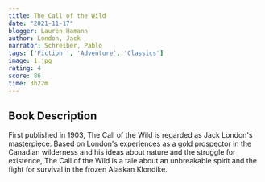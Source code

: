 ```yaml
---
title: The Call of the Wild
date: "2021-11-17"
blogger: Lauren Hamann
author: London, Jack
narrator: Schreiber, Pablo
tags: ['Fiction ', 'Adventure', 'Classics']
image: 1.jpg
rating: 4
score: 86
time: 3h22m
---
```




## Book Description

First published in 1903, The Call of the Wild is regarded as Jack London's masterpiece. Based on London's experiences as a gold prospector in the Canadian wilderness and his ideas about nature and the struggle for existence, The Call of the Wild is a tale about an unbreakable spirit and the fight for survival in the frozen Alaskan Klondike.